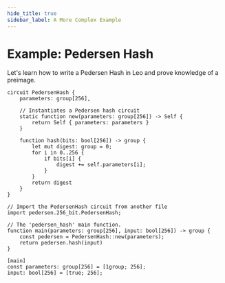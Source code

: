 ```yaml
---
hide_title: true
sidebar_label: A More Complex Example
---
```

# Example: Pedersen Hash

Let's learn how to write a Pedersen Hash in Leo and prove knowledge of a preimage.
```leo title="src/256_bit.leo"
circuit PedersenHash {
    parameters: group[256],

    // Instantiates a Pedersen hash circuit
    static function new(parameters: group[256]) -> Self {
        return Self { parameters: parameters }
    }

    function hash(bits: bool[256]) -> group {
        let mut digest: group = 0;
        for i in 0..256 {
            if bits[i] {
                digest += self.parameters[i];
            }
        }
        return digest
    }
}

```

```leo title="src/main.leo"
// Import the PedersenHash circuit from another file
import pedersen.256_bit.PedersenHash;

// The 'pedersen_hash' main function.
function main(parameters: group[256], input: bool[256]) -> group {
    const pedersen = PedersenHash::new(parameters);
    return pedersen.hash(input)
}
```

```leo title="inputs/pedersen.in"
[main]
const parameters: group[256] = [1group; 256];
input: bool[256] = [true; 256];
```